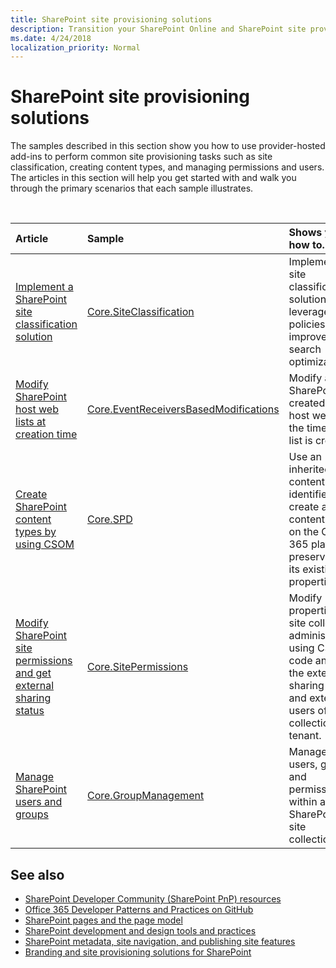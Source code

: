 ```yaml
---
title: SharePoint site provisioning solutions
description: Transition your SharePoint Online and SharePoint site provisioning solutions from full trust code to the add-in model.
ms.date: 4/24/2018
localization_priority: Normal
---
```


# SharePoint site provisioning solutions

The samples described in this section show you how to use provider-hosted add-ins to perform common site provisioning tasks such as site classification, creating content types, and managing permissions and users. The articles in this section will help you get started with and walk you through the primary scenarios that each sample illustrates.  

<br/>

|Article|Sample|Shows you how to...|
|:-----|:-----|:-----|
|[Implement a SharePoint site classification solution](implement-a-sharepoint-site-classification-solution.md)|[Core.SiteClassification](https://github.com/SharePoint/PnP/tree/dev/Samples/Core.SiteClassification)|Implement a site classification solution and leverage site policies to improve search optimization. |
|[Modify SharePoint host web lists at creation time](modify-sharepoint-host-web-lists-at-creation-time.md)|[Core.EventReceiversBasedModifications](https://github.com/SharePoint/PnP/tree/dev/Samples/Core.EventReceiversBasedModifications)|Modify a SharePoint list created in the host web at the time the list is created.|
|[Create SharePoint content types by using CSOM](create-sharepoint-content-types-by-using-csom.md)|[Core.SPD](https://github.com/SharePoint/PnP/tree/dev/Samples/Core.SPD)|Use an inherited content type identifier to create a new content type on the Office 365 platform, preserving all its existing properties.|
|[Modify SharePoint site permissions and get external sharing status](modify-sharepoint-site-permissions-and-get-external-sharing-status.md)|[Core.SitePermissions](https://github.com/SharePoint/PnP/tree/dev/Samples/Core.SitePermissions)|Modify properties of site collection administrators using CSOM code and get the external sharing status and external users of a site collection or tenant.|
|[Manage SharePoint users and groups](manage-sharepoint-users-and-groups.md)|[Core.GroupManagement](https://github.com/SharePoint/PnP/tree/dev/Samples/Core.GroupManagement)|Manage users, groups, and permissions within a SharePoint site collection.|

## See also
   
- [SharePoint Developer Community (SharePoint PnP) resources](../community/community.md)  
- [Office 365 Developer Patterns and Practices on GitHub](https://github.com/SharePoint/PnP)
- [SharePoint pages and the page model](SharePoint-pages-and-the-page-model.md)
- [SharePoint development and design tools and practices](SharePoint-development-and-design-tools-and-practices.md)
- [SharePoint metadata, site navigation, and publishing site features](sharepoint-metadata-site-navigation-and-publishing-site-features.md)
- [Branding and site provisioning solutions for SharePoint](branding-and-site-provisioning-solutions-for-sharepoint.md)
